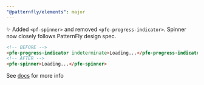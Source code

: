 ```yaml
---
"@patternfly/elements": major
---
```

✨ Added `<pf-spinner>` and removed `<pfe-progress-indicator>`. Spinner now 
closely follows PatternFly design spec.

```html
<!-- BEFORE -->
<pfe-progress-indicator indeterminate>Loading...</pfe-progress-indicator>
<!-- AFTER -->
<pfe-spinner>Loading...</pfe-spinner>
```

See [docs](https://patternflyelements.org/components/spinner/) for more info
